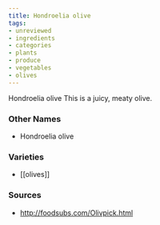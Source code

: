 ```yaml
---
title: Hondroelia olive
tags:
- unreviewed
- ingredients
- categories
- plants
- produce
- vegetables
- olives
---
```

Hondroelia olive This is a juicy, meaty olive.

### Other Names

* Hondroelia olive

### Varieties

* [[olives]]

### Sources
* http://foodsubs.com/Olivpick.html
